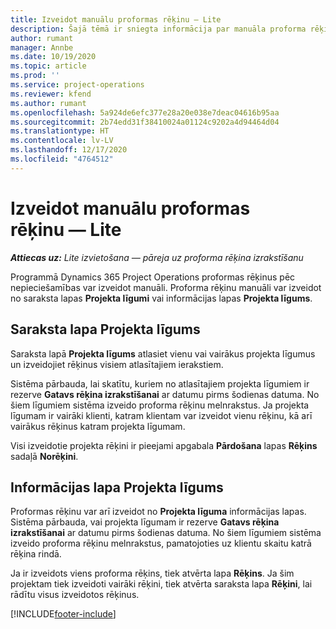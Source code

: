 ```yaml
---
title: Izveidot manuālu proformas rēķinu — Lite
description: Šajā tēmā ir sniegta informācija par manuāla proforma rēķina izveidi risinājumā Project Operations.
author: rumant
manager: Annbe
ms.date: 10/19/2020
ms.topic: article
ms.prod: ''
ms.service: project-operations
ms.reviewer: kfend
ms.author: rumant
ms.openlocfilehash: 5a924de6efc377e28a20e038e7deac04616b95aa
ms.sourcegitcommit: 2b74edd31f38410024a01124c9202a4d94464d04
ms.translationtype: HT
ms.contentlocale: lv-LV
ms.lasthandoff: 12/17/2020
ms.locfileid: "4764512"
---
```

# <a name="create-a-manual-proforma-invoice---lite"></a>Izveidot manuālu proformas rēķinu — Lite

_**Attiecas uz:** Lite izvietošana — pāreja uz proforma rēķina izrakstīšanu_

Programmā Dynamics 365 Project Operations proformas rēķinus pēc nepieciešamības var izveidot manuāli. Proforma rēķinu manuāli var izveidot no saraksta lapas **Projekta līgumi** vai informācijas lapas **Projekta līgums**.

##  <a name="project-contracts-list-page"></a>Saraksta lapa Projekta līgums

Saraksta lapā **Projekta līgums** atlasiet vienu vai vairākus projekta līgumus un izveidojiet rēķinus visiem atlasītajiem ierakstiem.

Sistēma pārbauda, lai skatītu, kuriem no atlasītajiem projekta līgumiem ir rezerve **Gatavs rēķina izrakstīšanai** ar datumu pirms šodienas datuma. No šiem līgumiem sistēma izveido proforma rēķinu melnrakstus. Ja projekta līgumam ir vairāki klienti, katram klientam var izveidot vienu rēķinu, kā arī vairākus rēķinus katram projekta līgumam.

Visi izveidotie projekta rēķini ir pieejami apgabala **Pārdošana** lapas **Rēķins** sadaļā **Norēķini**.

## <a name="project-contract-details-page"></a>Informācijas lapa Projekta līgums

Proformas rēķinu var arī izveidot no **Projekta līguma** informācijas lapas. Sistēma pārbauda, vai projekta līgumam ir rezerve **Gatavs rēķina izrakstīšanai** ar datumu pirms šodienas datuma. No šiem līgumiem sistēma izveido proforma rēķinu melnrakstus, pamatojoties uz klientu skaitu katrā rēķina rindā.

Ja ir izveidots viens proforma rēķins, tiek atvērta lapa **Rēķins**. Ja šim projektam tiek izveidoti vairāki rēķini, tiek atvērta saraksta lapa **Rēķini**, lai rādītu visus izveidotos rēķinus.


[!INCLUDE[footer-include](../../includes/footer-banner.md)]